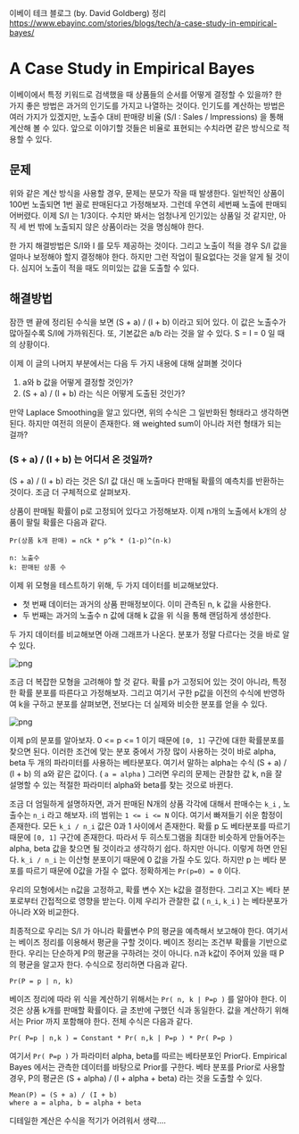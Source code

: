 이베이 테크 블로그 (by. David Goldberg) 정리
<https://www.ebayinc.com/stories/blogs/tech/a-case-study-in-empirical-bayes/>

# A Case Study in Empirical Bayes

이베이에서 특정 키워드로 검색했을 때 상품들의 순서를 어떻게 결정할 수 있을까? 한 가지 좋은 방법은 과거의 인기도를 가지고 나열하는 것이다. 
인기도를 계산하는 방법은 여러 가지가 있겠지만, 노출수 대비 판매량 비율 (S/I : Sales / Impressions) 을 통해 계산해 볼 수 있다.
앞으로 이야기할 것들은 비율로 표현되는 수치라면 같은 방식으로 적용할 수 있다.

## 문제

위와 같은 계산 방식을 사용할 경우, 문제는 분모가 작을 때 발생한다. 일반적인 상품이 100번 노출되면 1번 꼴로 판매된다고 가정해보자.
그런데 우연히 세번째 노출에 판매되어버렸다. 이제 S/I 는 1/3이다. 
수치만 봐서는 엄청나게 인기있는 상품일 것 같지만, 아직 세 번 밖에 노출되지 않은 상품이라는 것을 명심해야 한다. 

한 가지 해결방법은 S/I와 I 를 모두 제공하는 것이다. 그리고 노출이 적을 경우 S/I 값을 얼마나 보정해야 할지 결정해야 한다. 
하지만 그런 작업이 필요없다는 것을 알게 될 것이다. 심지어 노출이 적을 때도 의미있는 값을 도출할 수 있다.

## 해결방법

잠깐 맨 끝에 정리된 수식을 보면 (S + a) / (I + b) 이라고 되어 있다. 이 값은 노출수가 많아질수록 S/I에 가까워진다. 
또, 기본값은 a/b 라는 것을 알 수 있다. S = I = 0 일 때의 상황이다. 

이제 이 글의 나머지 부분에서는 다음 두 가지 내용에 대해 살펴볼 것이다

1. a와 b 값을 어떻게 결정할 것인가?
2. (S + a) / (I + b) 라는 식은 어떻게 도출된 것인가?

만약 Laplace Smoothing을 알고 있다면, 위의 수식은 그 일반화된 형태라고 생각하면 된다. 
하지만 여전히 의문이 존재한다. 왜 weighted sum이 아니라 저런 형태가 되는 걸까?

### (S + a) / (I + b) 는 어디서 온 것일까?

(S + a) / (I + b) 라는 것은 S/I 값 대신 매 노출마다 판매될 확률의 예측치를 반환하는 것이다. 조금 더 구체적으로 살펴보자.

상품이 판매될 확률이 p로 고정되어 있다고 가정해보자. 이제 n개의 노출에서 k개의 상품이 팔릴 확률은 다음과 같다.

```
Pr(상품 k개 판매) = nCk * p^k * (1-p)^(n-k)

n: 노출수
k: 판매된 상품 수
```

이제 위 모형을 테스트하기 위해, 두 가지 데이터를 비교해보았다. 

* 첫 번째 데이터는 과거의 상품 판매정보이다. 이미 관측된 n, k 값을 사용한다. 
* 두 번째는 과거의 노출수 n 값에 대해 k 값을 위 식을 통해 랜덤하게 생성한다.

두 가지 데이터를 비교해보면 아래 그래프가 나온다. 분포가 정말 다르다는 것을 바로 알 수 있다.

![png](https://www.ebayinc.com/assets/Uploads/Blog/2015/01/plot1.png)

조금 더 복잡한 모형을 고려해야 할 것 같다. 
확률 p가 고정되어 있는 것이 아니라, 특정한 확률 분포를 따른다고 가정해보자. 
그리고 여기서 구한 p값을 이전의 수식에 반영하여 k을 구하고 분포를 살펴보면, 전보다는 더 실제와 비슷한 분포를 얻을 수 있다.

![png](https://www.ebayinc.com/assets/Uploads/Blog/2015/01/plot2.png)

이제 p의 분포를 알아보자. 0 <= p <= 1 이기 때문에 `[0, 1]` 구간에 대한 확률분포를 찾으면 된다. 
이러한 조건에 맞는 분포 중에서 가장 많이 사용하는 것이 바로 alpha, beta 두 개의 파라미터를 사용하는 베타분포다. 
여기서 말하는 alpha는 수식 (S + a) / (I + b) 의 a와 같은 값이다. ( `a = alpha` )
그러면 우리의 문제는 관찰한 값 k, n을 잘 설명할 수 있는 적절한 파라미터 alpha와 beta를 찾는 것으로 바뀐다. 

조금 더 엄밀하게 설명하자면, 과거 판매된 N개의 상품 각각에 대해서 판매수는 `k_i` , 노출수는 `n_i` 라고 해보자. i의 범위는 `1 <= i <= N` 이다.
여기서 빠져들기 쉬운 함정이 존재한다. 모든 `k_i / n_i` 값은 0과 1 사이에서 존재한다. 확률 p 도 베타분포를 따르기 때문에 `[0, 1]` 구간에 존재한다.
따라서 두 히스토그램을 최대한 비슷하게 만들어주는 alpha, beta 값을 찾으면 될 것이라고 생각하기 쉽다. 하지만 아니다. 이렇게 하면 안된다.
`k_i / n_i` 는 이산형 분포이기 때문에 0 값을 가질 수도 있다. 하지만 p 는 베타 분포를 따르기 때문에 0값을 가질 수 없다. 정확하게는 `Pr(p=0) = 0` 이다. 

우리의 모형에서는 n값을 고정하고, 확률 변수 X는 k값을 결정한다. 그리고 X는 베타 분포로부터 간접적으로 영향을 받는다. 
이제 우리가 관찰한 값 ( `n_i`, `k_i` ) 는 베타분포가 아니라 X와 비교한다. 

최종적으로 우리는 S/I 가 아니라 확률변수 P의 평균을 예측해서 보고해야 한다. 여기서는 베이즈 정리를 이용해서 평균을 구할 것이다.
베이즈 정리는 조건부 확률을 기반으로 한다. 우리는 단순하게 P의 평균을 구하려는 것이 아니다. n과 k값이 주어져 있을 때 P의 평균을 알고자 한다. 
수식으로 정리하면 다음과 같다.

```
Pr(P = p | n, k)
```

베이즈 정리에 따라 위 식을 계산하기 위해서는 `Pr( n, k | P=p )` 를 알아야 한다. 이것은 상품 k개를 판매할 확률이다. 글 초반에 구했던 식과 동일한다.
값을 계산하기 위해서는 Prior 까지 포함해야 한다. 전체 수식은 다음과 같다.

```
Pr( P=p | n,k ) = Constant * Pr( n,k | P=p ) * Pr( P=p )
```

여기서 `Pr( P=p )` 가 파라미터 alpha, beta를 따르는 베타분포인 Prior다. Empirical Bayes 에서는 관측한 데이터를 바탕으로 Prior를 구한다. 
베타 분포를 Prior로 사용할 경우, P의 평균은 (S + alpha) / (I + alpha + beta) 라는 것을 도출할 수 있다. 

```
Mean(P) = (S + a) / (I + b)
where a = alpha, b = alpha + beta
```

디테일한 계산은 수식을 적기가 어려워서 생략....
